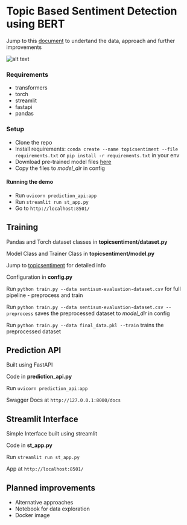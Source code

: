 # Topic Based Sentiment Detection using BERT

Jump to this [document](https://github.com/sampathkethineedi/sentisum-topic-sentiment/tree/master/approach) to undertand the data, approach and further improvements

![alt text](https://github.com/sampathkethineedi/sentisum-topic-sentiment/blob/dev/st_interface.png?raw=true)

### Requirements
- transformers
- torch
- streamlit
- fastapi
- pandas

### Setup
- Clone the repo
- Install requirements: `conda create --name topicsentiment --file requirements.txt` or `pip install -r requirements.txt` in your env
- Download pre-trained model files [here](https://drive.google.com/drive/folders/1wWui9xZk0fnPzV06OHaKBS8xqJSOLPzS?usp=sharing)
- Copy the files to *model_dir* in config

#### Running the demo
- Run `uvicorn prediction_api:app`
- Run `streamlit run st_app.py`
- Go to `http://localhost:8501/`

## Training

Pandas and Torch dataset classes in **topicsentiment/dataset.py**

Model Class and Trainer Class in **topicsentiment/model.py**

Jump to [topicsentiment](https://github.com/sampathkethineedi/sentisum-topic-sentiment/tree/master/topicsentiment) for detailed info

Configuration in **config.py**

Run `python train.py --data sentisum-evaluation-dataset.csv` for full pipeline - preprocess and train

Run `python train.py --data sentisum-evaluation-dataset.csv --preprocess` saves the preprocessed dataset to *model_dir* in config

Run `python train.py --data final_data.pkl --train` trains the preprocessed dataset

## Prediction API
Built using FastAPI

Code in **prediction_api.py**

Run `uvicorn prediction_api:app`

Swagger Docs at `http://127.0.0.1:8000/docs`

## Streamlit Interface
Simple Interface built using streamlit

Code in **st_app.py**

Run `streamlit run st_app.py`

App at `http://localhost:8501/`

## Planned improvements
- Alternative approaches
- Notebook for data exploration
- Docker image
